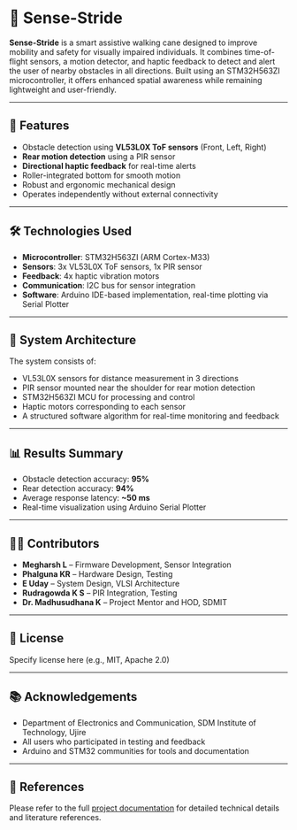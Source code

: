 # 🦯 Sense-Stride

**Sense-Stride** is a smart assistive walking cane designed to improve mobility and safety for visually impaired individuals. It combines time-of-flight sensors, a motion detector, and haptic feedback to detect and alert the user of nearby obstacles in all directions. Built using an STM32H563ZI microcontroller, it offers enhanced spatial awareness while remaining lightweight and user-friendly.

---

## 🚀 Features

- Obstacle detection using **VL53L0X ToF sensors** (Front, Left, Right)
- **Rear motion detection** using a PIR sensor
- **Directional haptic feedback** for real-time alerts
- Roller-integrated bottom for smooth motion
- Robust and ergonomic mechanical design
- Operates independently without external connectivity

---

## 🛠️ Technologies Used

- **Microcontroller**: STM32H563ZI (ARM Cortex-M33)
- **Sensors**: 3x VL53L0X ToF sensors, 1x PIR sensor
- **Feedback**: 4x haptic vibration motors
- **Communication**: I2C bus for sensor integration
- **Software**: Arduino IDE-based implementation, real-time plotting via Serial Plotter

---

## 🔧 System Architecture

The system consists of:
- VL53L0X sensors for distance measurement in 3 directions
- PIR sensor mounted near the shoulder for rear motion detection
- STM32H563ZI MCU for processing and control
- Haptic motors corresponding to each sensor
- A structured software algorithm for real-time monitoring and feedback

---

## 📊 Results Summary

- Obstacle detection accuracy: **95%**
- Rear detection accuracy: **94%**
- Average response latency: **~50 ms**
- Real-time visualization using Arduino Serial Plotter

---

## 👨‍💻 Contributors

- **Megharsh L** – Firmware Development, Sensor Integration  
- **Phalguna KR** – Hardware Design, Testing  
- **E Uday** – System Design, VLSI Architecture  
- **Rudragowda K S** – PIR Integration, Testing  
- **Dr. Madhusudhana K** – Project Mentor and HOD, SDMIT

---

## 📄 License

Specify license here (e.g., MIT, Apache 2.0)

---

## 📚 Acknowledgements

- Department of Electronics and Communication, SDM Institute of Technology, Ujire  
- All users who participated in testing and feedback  
- Arduino and STM32 communities for tools and documentation

---

## 🔗 References

Please refer to the full [project documentation](https://github.com/Megharsh05/Sense-Tride) for detailed technical details and literature references.

